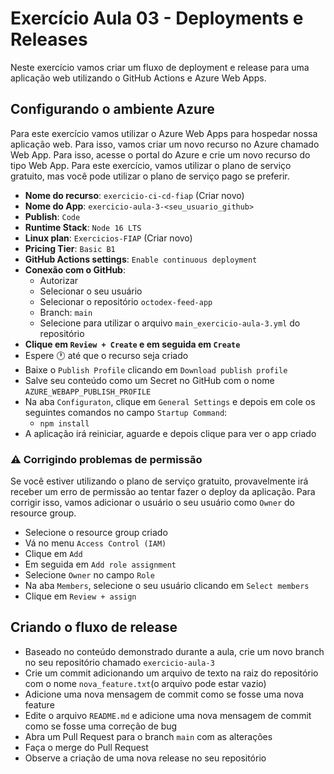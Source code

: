 # Exercício Aula 03 - Deployments e Releases

Neste exercício vamos criar um fluxo de deployment e release para uma aplicação web utilizando o GitHub Actions e Azure Web Apps.

## Configurando o ambiente Azure

Para este exercício vamos utilizar o Azure Web Apps para hospedar nossa aplicação web. Para isso, vamos criar um novo recurso no Azure chamado Web App. Para isso, acesse o portal do Azure e crie um novo recurso do tipo Web App. Para este exercício, vamos utilizar o plano de serviço gratuito, mas você pode utilizar o plano de serviço pago se preferir.

- **Nome do recurso**: `exercicio-ci-cd-fiap` (Criar novo)
- **Nome do App**: `exercicio-aula-3-<seu_usuario_github>`
- **Publish**: `Code`
- **Runtime Stack**: `Node 16 LTS`
- **Linux plan**: `Exercicios-FIAP` (Criar novo)
- **Pricing Tier**: `Basic B1`
- **GitHub Actions settings**: `Enable continuous deployment`
- **Conexão com o GitHub**:
  - Autorizar
  - Selecionar o seu usuário
  - Selecionar o repositório `octodex-feed-app`
  - Branch: `main`
  - Selecione para utilizar o arquivo `main_exercicio-aula-3.yml` do repositório
- **Clique em `Review + Create` e em seguida em `Create`**
- Espere :clock1: até que o recurso seja criado
- Baixe o `Publish Profile` clicando em `Download publish profile`
- Salve seu conteúdo como um Secret no GitHub com o nome `AZURE_WEBAPP_PUBLISH_PROFILE`
- Na aba `Configuraton`, clique em `General Settings` e depois em cole os seguintes comandos no campo `Startup Command`:
  - `npm install`
- A aplicação irá reiniciar, aguarde e depois clique para ver o app criado

### :warning: Corrigindo problemas de permissão

Se você estiver utilizando o plano de serviço gratuito, provavelmente irá receber um erro de permissão ao tentar fazer o deploy da aplicação. Para corrigir isso, vamos adicionar o usuário o seu usuário como `Owner` do resource group.
- Selecione o resource group criado
- Vá no menu `Access Control (IAM)`
- Clique em `Add`
- Em seguida em `Add role assignment`
- Selecione `Owner` no campo `Role`
- Na aba `Members`, selecione o seu usuário clicando em `Select members`
- Clique em `Review + assign`

## Criando o fluxo de release

- Baseado no conteúdo demonstrado durante a aula, crie um novo branch no seu repositório chamado `exercicio-aula-3`
- Crie um commit adicionando um arquivo de texto na raiz do repositório com o nome `nova_feature.txt`(o arquivo pode estar vazio)
- Adicione uma nova mensagem de commit como se fosse uma nova feature
- Edite o arquivo `README.md` e adicione uma nova mensagem de commit como se fosse uma correção de bug
- Abra um Pull Request para o branch `main` com as alterações
- Faça o merge do Pull Request
- Observe a criação de uma nova release no seu repositório